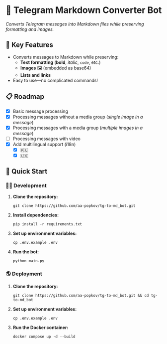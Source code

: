 # 📄 Telegram Markdown Converter Bot

_Converts Telegram messages into Markdown files while preserving formatting and images._

## 🌟 Key Features

- Converts messages to Markdown while preserving:
    - **Text formatting** (**bold**, _italic_, `code`, etc.)
    - **Images** 🖼️ (embedded as base64)
    - **Lists and links**
- Easy to use—no complicated commands!

## 📋 Roadmap

- [x] Basic message processing
- [x] Processing messages without a media group (_single image in a message_)
- [x] Processing messages with a media group (_multiple images in a message_)
- [ ] Processing messages with video
- [x] Add multilingual support (i18n)
  - [x] 🇷🇺
  - [x] 🇺🇸

## 🚀 Quick Start

### 🧑‍💻 Development

1. **Clone the repository:**
   ```shell 
   git clone https://github.com/aa-popkov/tg-to-md_bot.git
   ```
2. **Install dependencies:**
    ```shell
    pip install -r requirements.txt
    ```
3. **Set up environment variables:**
    ```shell
    cp .env.example .env  
    ```
4. **Run the bot:**
    ```shell
    python main.py  
    ```

### 🌎 Deployment

1. **Clone the repository:**  
   ```shell  
   git clone https://github.com/aa-popkov/tg-to-md_bot.git && cd tg-to-md_bot
   ```
2. **Set up environment variables:**  
   ```shell  
   cp .env.example .env
   ``` 
3. **Run the Docker container:**  
   ```shell  
   docker compose up -d --build
   ```